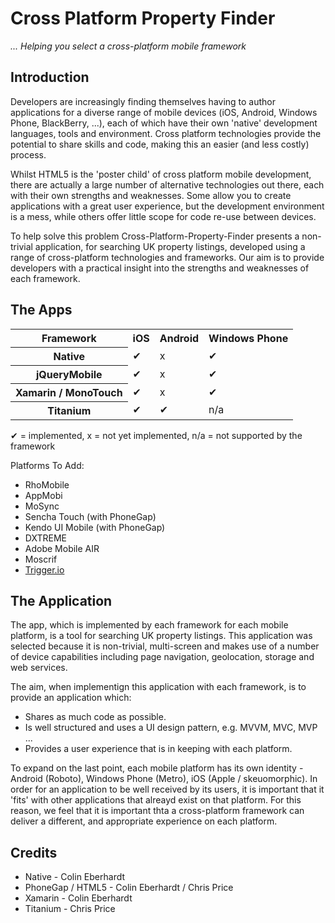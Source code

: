 Cross Platform Property Finder
==============================

*... Helping you select a cross-platform mobile framework*

Introduction
-----------

Developers are increasingly finding themselves having to author applications for a diverse range of mobile devices
(iOS, Android, Windows Phone, BlackBerry, ...), each of which have their own 'native' development languages,
tools and environment. Cross platform technologies provide the potential to share skills and code,
making this an easier (and less costly) process.

Whilst HTML5 is the 'poster child' of cross platform mobile development, there are actually a large number of
alternative technologies out there, each with their own strengths and weaknesses. Some allow you to create
applications with a great user experience, but the development environment is a mess, while others offer little
scope for code re-use between devices.

To help solve this problem Cross-Platform-Property-Finder presents a non-trivial application, for searching
UK property listings, developed using a range of cross-platform technologies and frameworks. Our aim is to provide
developers with a practical insight into the strengths and weaknesses of each framework.

The Apps
--------
<table>
  <tr>
    <th>Framework</th>
    <th>iOS</th>
    <th>Android</th>
    <th>Windows Phone</th>
  </tr>
  <tr>
    <th>Native</th>
    <td>✔</td>
    <td>x</td>
    <td>✔</td>
  </tr>
  <tr>
    <th>jQueryMobile</th>
    <td>✔</td>
    <td>x</td>
    <td>✔</td>
  </tr>
  <tr>
    <th>Xamarin / MonoTouch</th>
    <td>✔</td>
    <td>x</td>
    <td>✔</td>
  </tr>
  <tr>
    <th>Titanium</th>
    <td>✔</td>
    <td>✔</td>
    <td>n/a</td>
  </tr>
</table>

✔ = implemented, x = not yet implemented, n/a = not supported by the framework

Platforms To Add:

  * RhoMobile
  * AppMobi
  * MoSync
  * Sencha Touch (with PhoneGap)
  * Kendo UI Mobile (with PhoneGap)
  * DXTREME
  * Adobe Mobile AIR
  * Moscrif
  * [Trigger.io](https://trigger.io/)

The Application
---------------

The app, which is implemented by each framework for each mobile platform, is a tool for searching
UK property listings. This application was selected because it is non-trivial, multi-screen and
makes use of a number of device capabilities including page navigation, geolocation, storage and
web services.

The aim, when implementign this application with each framework, is to provide an application which:

 * Shares as much code as possible.
 * Is well structured and uses a UI design pattern, e.g. MVVM, MVC, MVP ...
 * Provides a user experience that is in keeping with each platform.

To expand on the last point, each mobile platform has its own identity - Android (Roboto),
Windows Phone (Metro), iOS (Apple / skeuomorphic). In order for an application to be well received by
its users, it is important that it 'fits' with other applications that alreayd exist on that platform.
For this reason, we feel that it is important thta a cross-platform framework can deliver a different, 
and appropriate experience on each platform.

Credits
-------

 * Native - Colin Eberhardt
 * PhoneGap / HTML5 - Colin Eberhardt / Chris Price
 * Xamarin - Colin Eberhardt
 * Titanium - Chris Price

